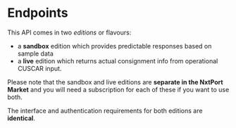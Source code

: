 # Endpoints

This API comes in two *editions* or flavours:
* a **sandbox** edition which provides predictable responses based on sample data
* a **live** edition which returns actual consignment info from operational CUSCAR input.
 
Please note that the sandbox and live editions are **separate in the NxtPort Market** and you will need a subscription for each of these if you want to use both.
  
The interface and authentication requirements for both editions are **identical**.